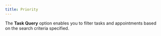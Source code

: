 ```yaml
---
title: Priority
---
```



The **Task Query** option enables you to filter tasks and appointments based on the search criteria specified.
